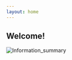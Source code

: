 ```yaml
---
layout: home
---
```

## Welcome!
![Information_summary](https://github.com/chibi-chichi/chibi-chichi.github.io/assets/78858443/97c9514e-ecb7-4766-9bb1-dd729e019a71)

